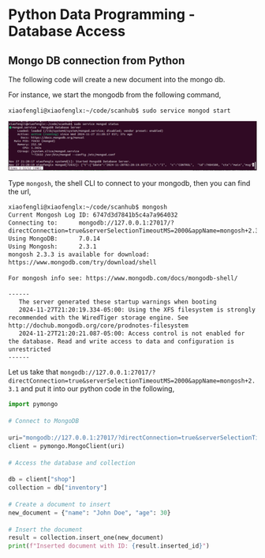 # Python Data Programming - Database Access

## Mongo DB connection from Python

The following code will create a new document into the mongo db.

For instance, we start the mongodb from the following command,

`xiaofengli@xiaofenglx:~/code/scanhub$ sudo service mongod start`

![mongo_status.png](../../../images/database/mongo_status.png)

Type `mongosh`, the shell CLI to connect to your mongodb, then you can find the url,

```shell
xiaofengli@xiaofenglx:~/code/scanhub$ mongosh
Current Mongosh Log ID:	6747d3d7841b5c4a7a964032
Connecting to:		mongodb://127.0.0.1:27017/?directConnection=true&serverSelectionTimeoutMS=2000&appName=mongosh+2.3.1
Using MongoDB:		7.0.14
Using Mongosh:		2.3.1
mongosh 2.3.3 is available for download: https://www.mongodb.com/try/download/shell

For mongosh info see: https://www.mongodb.com/docs/mongodb-shell/

------
   The server generated these startup warnings when booting
   2024-11-27T21:20:19.334-05:00: Using the XFS filesystem is strongly recommended with the WiredTiger storage engine. See http://dochub.mongodb.org/core/prodnotes-filesystem
   2024-11-27T21:20:21.087-05:00: Access control is not enabled for the database. Read and write access to data and configuration is unrestricted
------

```

Let us take that `mongodb://127.0.0.1:27017/?directConnection=true&serverSelectionTimeoutMS=2000&appName=mongosh+2.3.1` and put it into our python code in the following,

```python
import pymongo

# Connect to MongoDB

uri="mongodb://127.0.0.1:27017/?directConnection=true&serverSelectionTimeoutMS=2000&appName=mongosh+2.3.1"
client = pymongo.MongoClient(uri)

# Access the database and collection

db = client["shop"]
collection = db["inventory"]

# Create a document to insert
new_document = {"name": "John Doe", "age": 30}

# Insert the document
result = collection.insert_one(new_document)
print(f"Inserted document with ID: {result.inserted_id}")
```

